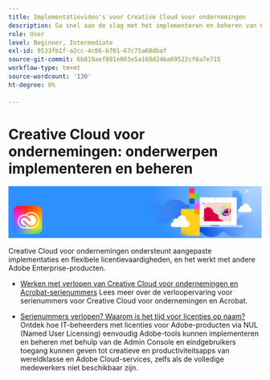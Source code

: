 ```yaml
---
title: Implementatievideo's voor Creative Cloud voor ondernemingen
description: Ga snel aan de slag met het implementeren en beheren van Creative Cloud voor ondernemingen-apps
role: User
level: Beginner, Intermediate
exl-id: 9533fb1f-a2cc-4c06-b701-67c75a60dbaf
source-git-commit: 6b819aef801e003e5a160d24ba69522cf6a7e715
workflow-type: tm+mt
source-wordcount: '130'
ht-degree: 0%

---
```


# Creative Cloud voor ondernemingen: onderwerpen implementeren en beheren

![Creative Cloud Hero-afbeelding](../assets/CCEbanner.png)

Creative Cloud voor ondernemingen ondersteunt aangepaste implementaties en flexibele licentievaardigheden, en het werkt met andere Adobe Enterprise-producten.

* [Werken met verlopen van Creative Cloud voor ondernemingen en Acrobat-serienummers](cceserial.md)
Lees meer over de verloopervaring voor serienummers voor Creative Cloud voor ondernemingen en Acrobat.

* [Serienummers verlopen? Waarom is het tijd voor licenties op naam?](nameduserlicensing.md)
Ontdek hoe IT-beheerders met licenties voor Adobe-producten via NUL (Named User Licensing) eenvoudig Adobe-tools kunnen implementeren en beheren met behulp van de Admin Console en eindgebruikers toegang kunnen geven tot creatieve en productiviteitsapps van wereldklasse en Adobe Cloud-services, zelfs als de volledige medewerkers niet beschikbaar zijn.
